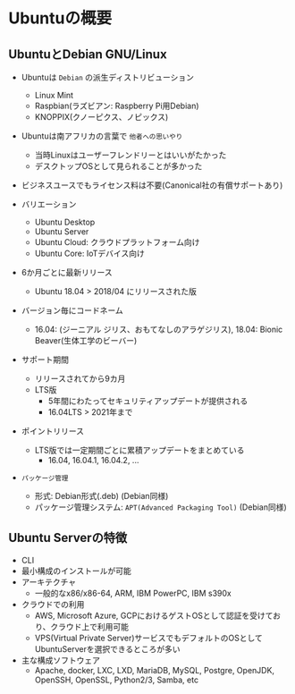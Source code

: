 # Ubuntuの概要

## UbuntuとDebian GNU/Linux

* Ubuntuは `Debian` の派生ディストリビューション
  * Linux Mint
  * Raspbian(ラズビアン: Raspberry Pi用Debian)
  * KNOPPIX(クノーピクス、ノピックス)

* Ubuntuは南アフリカの言葉で `他者への思いやり`
  * 当時Linuxはユーザーフレンドリーとはいいがたかった
  * デスクトップOSとして見られることが多かった

* ビジネスユースでもライセンス料は不要(Canonical社の有償サポートあり)

* バリエーション
  * Ubuntu Desktop
  * Ubuntu Server
  * Ubuntu Cloud: クラウドプラットフォーム向け
  * Ubuntu Core: IoTデバイス向け

* 6か月ごとに最新リリース
  * Ubuntu 18.04 > 2018/04 にリリースされた版

* バージョン毎にコードネーム
  * 16.04: (ジーニアル ジリス、おもてなしのアラゲジリス), 18.04: Bionic Beaver(生体工学のビーバー)

* サポート期間
  * リリースされてから9カ月
  * LTS版
    * 5年間にわたってセキュリティアップデートが提供される
    * 16.04LTS > 2021年まで

* ポイントリリース
  * LTS版では一定期間ごとに累積アップデートをまとめている
    * 16.04, 16.04.1, 16.04.2, ...

* `パッケージ管理` 
  * 形式: Debian形式(.deb) (Debian同様)
  * パッケージ管理システム: `APT(Advanced Packaging Tool)` (Debian同様)

## Ubuntu Serverの特徴

* CLI
* 最小構成のインストールが可能
* アーキテクチャ
  * 一般的なx86/x86-64, ARM, IBM PowerPC, IBM s390x
* クラウドでの利用
  * AWS, Microsoft Azure, GCPにおけるゲストOSとして認証を受けており、クラウド上で利用可能
  * VPS(Virtual Private Server)サービスでもデフォルトのOSとしてUbuntuServerを選択できるところが多い
* 主な構成ソフトウェア
  * Apache, docker, LXC, LXD, MariaDB, MySQL, Postgre, OpenJDK, OpenSSH, OpenSSL, Python2/3, Samba, etc


